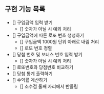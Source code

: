 ## 구현 기능 목록

- [] 구입금액 입력 받기
  - [] 숫자가 아닐 시 예외 처리
- [] 구입금액에 따른 로또 번호 생성하기
  - [] 구입금액 1000원 단위 아래로 내림 처리
  - [] 로또 번호 정렬
- [] 당첨 번호 및 보너스 번호 입력 받기
  - [] 숫자가 아닐 시 예외 처리
- [] 로또번호와 당첨번호 비교하기
- [] 당첨 통계 출력하기
- [] 수익률 계산하기
  - [] 소수점 둘째 자리에서 반올림
